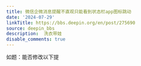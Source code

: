 ```yaml
---
title: 微信企微消息提醒不直观只能看到状态栏app图标跳动
date: '2024-07-29'
linkTitle: https://bbs.deepin.org/en/post/275690
source: deepin_bbs
description:  洗衣带娃 
disable_comments: true
---
```

如题：能否修改以下提
